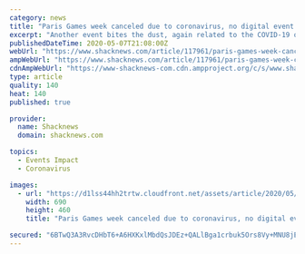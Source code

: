 ```yaml
---
category: news
title: "Paris Games week canceled due to coronavirus, no digital event planned"
excerpt: "Another event bites the dust, again related to the COVID-19 outbreak that's plaguing the world right now, unfortunately."
publishedDateTime: 2020-05-07T21:08:00Z
webUrl: "https://www.shacknews.com/article/117961/paris-games-week-canceled-due-to-coronavirus-no-digital-event-planned"
ampWebUrl: "https://www.shacknews.com/article/117961/paris-games-week-canceled-due-to-coronavirus-no-digital-event-planned?amphtml=1"
cdnAmpWebUrl: "https://www-shacknews-com.cdn.ampproject.org/c/s/www.shacknews.com/article/117961/paris-games-week-canceled-due-to-coronavirus-no-digital-event-planned?amphtml=1"
type: article
quality: 140
heat: 140
published: true

provider:
  name: Shacknews
  domain: shacknews.com

topics:
  - Events Impact
  - Coronavirus

images:
  - url: "https://d1lss44hh2trtw.cloudfront.net/assets/article/2020/05/07/jpg_feature.jpeg"
    width: 690
    height: 460
    title: "Paris Games week canceled due to coronavirus, no digital event planned"

secured: "6BTwQ3A3RvcDHbT6+A6HXKxlMbdQsJDEz+QALlBga1crbuk5Ors8Vy+MNU8jE6DN3c/pOztEJeo7CEcBwXfPMZlpnj4XJDoIw8QM2PZvfX1Fejw/WZf3QKrFytect1noM2ePar5nCQsPK7Wew3iUmlsWzAFDzWY/FxD+Q2pcndgrRLjdGM2+xb2Z8x5tIXv8NigDoYd/rT7Zr73u2tQHIrrwNyulYG9RmXo9f+du1RCbK9ckOQFj3weKaDY9viXa7mwub//8ivSWR/0uNf9RV57SVJuCwFeDatL5zCW11VmEZLVWddLkuCHjl/hx4xU4vX6EbEOWeTXekaJc5zO2NEUhroynhV5vX5JTzSALhaNRmDIEw+TwqaZndO6UefmfPrKVumt++mO7tiapyrcTyz5z1Q5n4lfTB9mAv36Pjc8yj/nbeRVdP4uhy3G2J+nv9fl6ghWNjmwHamKRefuthCv2aqL9TC56WE5p4lm8SNA=;UTlOAvlEQB2SFAAiyJ9t9A=="
---
```


